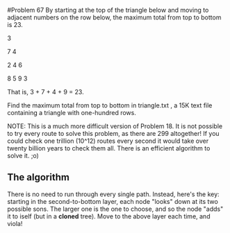 #Problem 67
By starting at the top of the triangle below and moving to adjacent
numbers on the row below, the maximum total from top to bottom is 23.

3

7 4

2 4 6

8 5 9 3

That is, 3 + 7 + 4 + 9 = 23.

Find the maximum total from top to bottom in triangle.txt
, a 15K text file containing a triangle with one-hundred rows.

NOTE: This is a much more difficult version of Problem 18.
It is not possible to try every route to solve this problem,
as there are 299 altogether! If you could check one trillion
(10^12) routes every second it would take over twenty
billion years to check them all. There is an efficient algorithm to solve it. ;o)

## The algorithm
There is no need to run through every single path. Instead, here's the key:
starting in the second-to-bottom layer, each node "looks" down at its two
possible sons. The larger one is the one to choose, and so the node "adds"
it to iself (but in a **cloned** tree). Move to the above layer each time,
and viola!